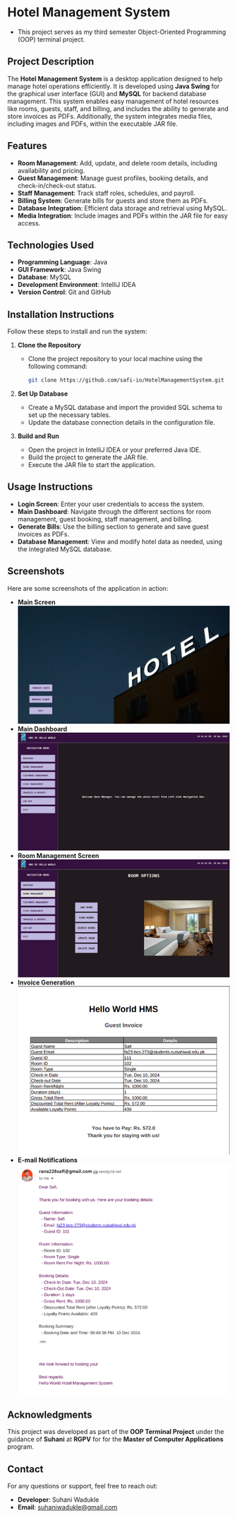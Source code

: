 # Hotel Management System 
-  This project serves as my third semester Object-Oriented Programming (OOP) terminal project.

## Project Description
The **Hotel Management System** is a desktop application designed to help manage hotel operations efficiently. It is developed using **Java Swing** for the graphical user interface (GUI) and **MySQL** for backend database management. This system enables easy management of hotel resources like rooms, guests, staff, and billing, and includes the ability to generate and store invoices as PDFs. Additionally, the system integrates media files, including images and PDFs, within the executable JAR file.

## Features
- **Room Management**: Add, update, and delete room details, including availability and pricing.
- **Guest Management**: Manage guest profiles, booking details, and check-in/check-out status.
- **Staff Management**: Track staff roles, schedules, and payroll.
- **Billing System**: Generate bills for guests and store them as PDFs.
- **Database Integration**: Efficient data storage and retrieval using MySQL.
- **Media Integration**: Include images and PDFs within the JAR file for easy access.

## Technologies Used
- **Programming Language**: Java
- **GUI Framework**: Java Swing
- **Database**: MySQL
- **Development Environment**: IntelliJ IDEA
- **Version Control**: Git and GitHub

## Installation Instructions
Follow these steps to install and run the system:

1. **Clone the Repository**
   - Clone the project repository to your local machine using the following command:
     ```bash
     git clone https://github.com/safi-io/HotelManagementSystem.git
     ```

2. **Set Up Database**
   - Create a MySQL database and import the provided SQL schema to set up the necessary tables.
   - Update the database connection details in the configuration file.

3. **Build and Run**
   - Open the project in IntelliJ IDEA or your preferred Java IDE.
   - Build the project to generate the JAR file.
   - Execute the JAR file to start the application.

## Usage Instructions
- **Login Screen**: Enter your user credentials to access the system.
- **Main Dashboard**: Navigate through the different sections for room management, guest booking, staff management, and billing.
- **Generate Bills**: Use the billing section to generate and save guest invoices as PDFs.
- **Database Management**: View and modify hotel data as needed, using the integrated MySQL database.

## Screenshots
Here are some screenshots of the application in action:
- **Main Screen**![main Screen](screen-shots/main.png "Main Screen")
- **Main Dashboard**![main Dashboard](screen-shots/dashboard.png "Main Dashboard")
- **Room Management Screen**![main Room](screen-shots/room.png "Main Room")
- **Invoice Generation**![main Invoice](screen-shots/invoice.png "Main Invoice")
- **E-mail Notifications**![main E-mail](screen-shots/mail.png "Main E-mail")

## **Acknowledgments**
This project was developed as part of the **OOP Terminal Project** under the guidance of **Suhani** at **RGPV** for for the **Master of Computer Applications** program.  

## Contact
For any questions or support, feel free to reach out:

- **Developer**: Suhani Wadukle
- **Email**: suhaniwadukle@gmail.com

